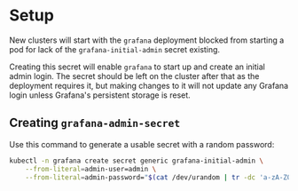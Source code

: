 # Setup

New clusters will start with the `grafana` deployment blocked from starting a pod for lack of the `grafana-initial-admin` secret existing.

Creating this secret will enable `grafana` to start up and create an initial admin login. The secret should be left on the cluster after that as the deployment requires it, but making changes to it will not update any Grafana login unless Grafana's persistent storage is reset.

## Creating `grafana-admin-secret`

Use this command to generate a usable secret with a random password:

```bash
kubectl -n grafana create secret generic grafana-initial-admin \
    --from-literal=admin-user=admin \
    --from-literal=admin-password="$(cat /dev/urandom | tr -dc 'a-zA-Z0-9' | fold -w 32 | head -n 1)"
```
